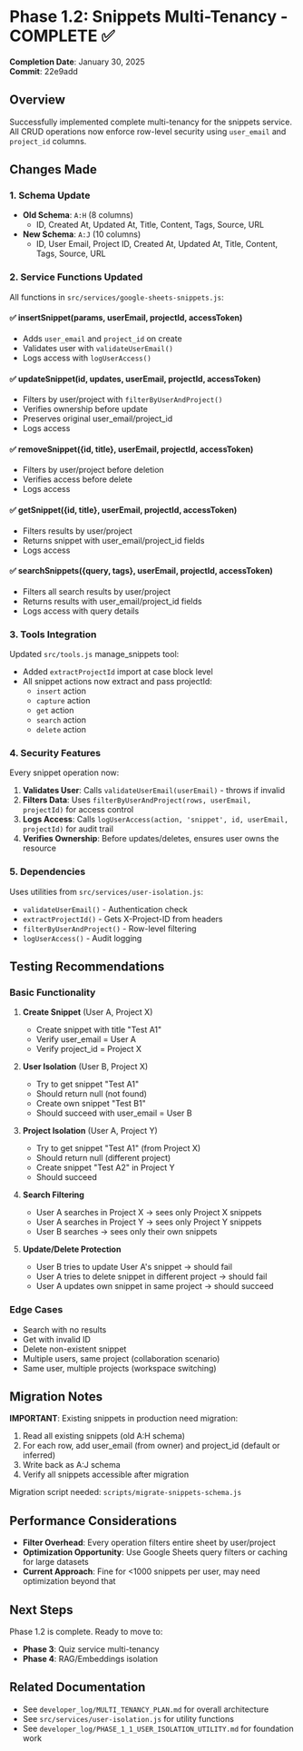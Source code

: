# Phase 1.2: Snippets Multi-Tenancy - COMPLETE ✅

**Completion Date**: January 30, 2025  
**Commit**: 22e9add

## Overview

Successfully implemented complete multi-tenancy for the snippets service. All CRUD operations now enforce row-level security using `user_email` and `project_id` columns.

## Changes Made

### 1. Schema Update
- **Old Schema**: `A:H` (8 columns)
  - ID, Created At, Updated At, Title, Content, Tags, Source, URL
- **New Schema**: `A:J` (10 columns)
  - ID, User Email, Project ID, Created At, Updated At, Title, Content, Tags, Source, URL

### 2. Service Functions Updated

All functions in `src/services/google-sheets-snippets.js`:

#### ✅ insertSnippet(params, userEmail, projectId, accessToken)
- Adds `user_email` and `project_id` on create
- Validates user with `validateUserEmail()`
- Logs access with `logUserAccess()`

#### ✅ updateSnippet(id, updates, userEmail, projectId, accessToken)
- Filters by user/project with `filterByUserAndProject()`
- Verifies ownership before update
- Preserves original user_email/project_id
- Logs access

#### ✅ removeSnippet({id, title}, userEmail, projectId, accessToken)
- Filters by user/project before deletion
- Verifies access before delete
- Logs access

#### ✅ getSnippet({id, title}, userEmail, projectId, accessToken)
- Filters results by user/project
- Returns snippet with user_email/project_id fields
- Logs access

#### ✅ searchSnippets({query, tags}, userEmail, projectId, accessToken)
- Filters all search results by user/project
- Returns results with user_email/project_id fields
- Logs access with query details

### 3. Tools Integration

Updated `src/tools.js` manage_snippets tool:
- Added `extractProjectId` import at case block level
- All snippet actions now extract and pass projectId:
  - `insert` action
  - `capture` action
  - `get` action
  - `search` action
  - `delete` action

### 4. Security Features

Every snippet operation now:
1. **Validates User**: Calls `validateUserEmail(userEmail)` - throws if invalid
2. **Filters Data**: Uses `filterByUserAndProject(rows, userEmail, projectId)` for access control
3. **Logs Access**: Calls `logUserAccess(action, 'snippet', id, userEmail, projectId)` for audit trail
4. **Verifies Ownership**: Before updates/deletes, ensures user owns the resource

### 5. Dependencies

Uses utilities from `src/services/user-isolation.js`:
- `validateUserEmail()` - Authentication check
- `extractProjectId()` - Gets X-Project-ID from headers
- `filterByUserAndProject()` - Row-level filtering
- `logUserAccess()` - Audit logging

## Testing Recommendations

### Basic Functionality
1. **Create Snippet** (User A, Project X)
   - Create snippet with title "Test A1"
   - Verify user_email = User A
   - Verify project_id = Project X

2. **User Isolation** (User B, Project X)
   - Try to get snippet "Test A1"
   - Should return null (not found)
   - Create own snippet "Test B1"
   - Should succeed with user_email = User B

3. **Project Isolation** (User A, Project Y)
   - Try to get snippet "Test A1" (from Project X)
   - Should return null (different project)
   - Create snippet "Test A2" in Project Y
   - Should succeed

4. **Search Filtering**
   - User A searches in Project X → sees only Project X snippets
   - User A searches in Project Y → sees only Project Y snippets
   - User B searches → sees only their own snippets

5. **Update/Delete Protection**
   - User B tries to update User A's snippet → should fail
   - User A tries to delete snippet in different project → should fail
   - User A updates own snippet in same project → should succeed

### Edge Cases
- Search with no results
- Get with invalid ID
- Delete non-existent snippet
- Multiple users, same project (collaboration scenario)
- Same user, multiple projects (workspace switching)

## Migration Notes

**IMPORTANT**: Existing snippets in production need migration:
1. Read all existing snippets (old A:H schema)
2. For each row, add user_email (from owner) and project_id (default or inferred)
3. Write back as A:J schema
4. Verify all snippets accessible after migration

Migration script needed: `scripts/migrate-snippets-schema.js`

## Performance Considerations

- **Filter Overhead**: Every operation filters entire sheet by user/project
- **Optimization Opportunity**: Use Google Sheets query filters or caching for large datasets
- **Current Approach**: Fine for <1000 snippets per user, may need optimization beyond that

## Next Steps

Phase 1.2 is complete. Ready to move to:
- **Phase 3**: Quiz service multi-tenancy
- **Phase 4**: RAG/Embeddings isolation

## Related Documentation

- See `developer_log/MULTI_TENANCY_PLAN.md` for overall architecture
- See `src/services/user-isolation.js` for utility functions
- See `developer_log/PHASE_1_1_USER_ISOLATION_UTILITY.md` for foundation work
